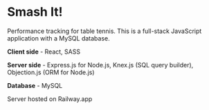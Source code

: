 # Smash It!

Performance tracking for table tennis. This is a full-stack JavaScript application with a MySQL database.

**Client side** - React, SASS <br>

**Server side** - Express.js for Node.js, Knex.js (SQL query builder), Objection.js (ORM for Node.js) <br>

**Database** - MySQL <br>

Server hosted on Railway.app
